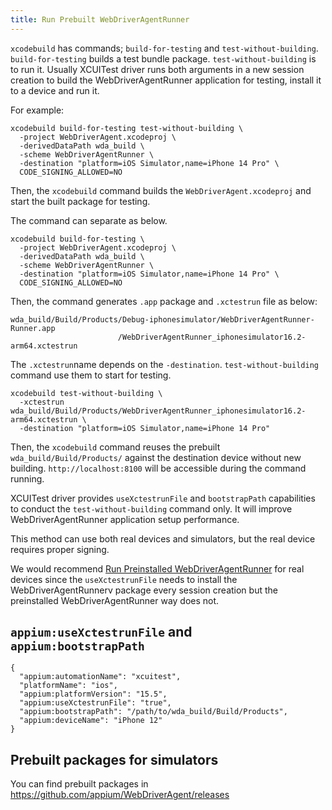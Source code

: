 ```yaml
---
title: Run Prebuilt WebDriverAgentRunner
---
```



`xcodebuild` has commands; `build-for-testing` and `test-without-building`.
`build-for-testing` builds a test bundle package. `test-without-building` is to run it.
Usually XCUITest driver runs both arguments in a new session creation to build the WebDriverAgentRunner application for testing, install it to a device and run it.

For example:

```
xcodebuild build-for-testing test-without-building \
  -project WebDriverAgent.xcodeproj \
  -derivedDataPath wda_build \
  -scheme WebDriverAgentRunner \
  -destination "platform=iOS Simulator,name=iPhone 14 Pro" \
  CODE_SIGNING_ALLOWED=NO
```

Then, the `xcodebuild` command builds the `WebDriverAgent.xcodeproj` and start the built package for testing.

The command can separate as below.

```
xcodebuild build-for-testing \
  -project WebDriverAgent.xcodeproj \
  -derivedDataPath wda_build \
  -scheme WebDriverAgentRunner \
  -destination "platform=iOS Simulator,name=iPhone 14 Pro" \
  CODE_SIGNING_ALLOWED=NO
```

Then, the command generates `.app` package and `.xctestrun` file as below:

```
wda_build/Build/Products/Debug-iphonesimulator/WebDriverAgentRunner-Runner.app
                        /WebDriverAgentRunner_iphonesimulator16.2-arm64.xctestrun
```

The `.xctestrun`name depends on the `-destination`.
`test-without-building` command use them to start for testing.

```
xcodebuild test-without-building \
  -xctestrun wda_build/Build/Products/WebDriverAgentRunner_iphonesimulator16.2-arm64.xctestrun \
  -destination "platform=iOS Simulator,name=iPhone 14 Pro"
```

Then, the `xcodebuild` command reuses the prebuilt `wda_build/Build/Products/` against the destination device without new building.
`http://localhost:8100` will be accessible during the command running.

XCUITest driver provides `useXctestrunFile` and `bootstrapPath` capabilities to conduct the `test-without-building` command only.
It will improve WebDriverAgentRunner application setup performance.

This method can use both real devices and simulators, but the real device requires proper signing.

We would recommend [Run Preinstalled WebDriverAgentRunner](./run-preinstalled-wda.md) for real devices since the `useXctestrunFile` needs to install the WebDriverAgentRunnerv package every session creation but the preinstalled WebDriverAgentRunner way does not.

## `appium:useXctestrunFile` and `appium:bootstrapPath`



```
{
  "appium:automationName": "xcuitest",
  "platformName": "ios",
  "appium:platformVersion": "15.5",
  "appium:useXctestrunFile": "true",
  "appium:bootstrapPath": "/path/to/wda_build/Build/Products",
  "appium:deviceName": "iPhone 12"
}
```


## Prebuilt packages for simulators

You can find prebuilt packages in https://github.com/appium/WebDriverAgent/releases
